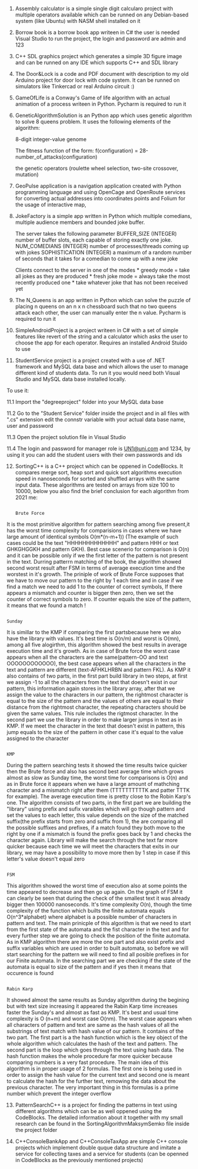 1. Assembly calculator is a simple single digit calcularo project with multiple operators available which can be runned on any Debian-based system (like Ubuntu) with NASM shell installed on it 

2. Borrow book is a borrow book app writeen in C# the user is needed Visual Studio to run the project, the login and password are admin and 123

3. C++ SDL graphics project which generates a simple 3D figure image and can be runned on any IDE which supports C++ and SDL library

4. The Door&Lock is a code and PDF document with description to my old Arduino project for door lock with code system. It can be runned on simulators like Tinkercad or real Arduino circuit :)

5. GameOfLife is a Conway's Game of life algorithm with an actual animation of a process writeen in Python. Pycharm is required to run it

6. GeneticAlgorithmSolution is an Python app which uses genetic algorithm to solve 8 queens problem. It uses the following elements of the algorithm:

   8-digit integer-value genome

   The fitness function of the form: f(configuration) = 28-number_of_attacks(configuration)

   the genetic operators (roulette wheel selection, two-site crossover, mutation)


7. GeoPulse application is a navigation application created with Python programming language and using OpenCage and OpenRoute services for converting actual addresses into coordinates points and Folium for the usage of interactive map, 

8. JokeFactory is a simple app written in Python which multiple comedians, multiple audience members and bounded joke buffer.

	The server takes the following parameter
		BUFFER_SIZE  (INTEGER)  number of buffer slots, each capable of storing exactly one joke.
		NUM_COMEDIANS (INTEGER) number of processes/threads coming up with jokes
		SOPHISTICATION (INTEGER) a maximum of a random number of seconds that it takes for a comedian to come up with a new joke

	Clients connect to the server in one of the modes
		* greedy mode = take all jokes as they are produced
		* fresh joke mode = always take the most recently produced one
		* take whatever joke that has not been received yet 

9. The N_Queens is an app written in Python which can solve the puzzle of placing n queens on an n x n chessboard such that no two queens attack each other, the user can manually enter the n value. Pycharm is required to run it

10. SimpleAndroidProject is a project writeen in C# with a set of simple features like revert of the string and a calculator which asks the user to choose the app for each operator. Requires an installed Android Stuido to use

11. StudentService project is a project created with a use of .NET framework and MySQL data base and which allows the user to manage different kind of students data. To run it you would need both Visual Studio and MySQL data base installed locally. 

To use it: 

11.1 Import the "degreeproject" folder into your MySQL data base 

11.2 Go to the "Student Service" folder inside the project and in all files with ".cs" extension edit the connstr variable with your actual data base name, user and password

11.3 Open the project solution file in Visual Studio

11.4 The login and password for manager role is UN1@uni.com and 1234, by using it you can add the student users with their own passwords and ids

12. SortingC++ is a C++ project which can be oppened in CodeBlocks. It compares merge sort, heap sort and quick sort algorithms execution speed in nanoseconds for sorted and shuffled arrays with the same input data. These algorithms are tested on arrays from size 100 to 10000, below you also find the brief conclusion for each algorithm from 2021 me:

                                                                                    Brute Force 

It is the most primitive algorithm for pattern searching among five present,it has the worst time complexity for comparisions in cases where we have large amount of identical symbols O(m*(n-m+1)) (The example of such cases could be the text "HHHHHHHHHHHHH" and pattern HHH or text GHKGHGGKH and pattern GKH). Best case scenerio for comparison is O(n) and it can be possible only if we the first letter of the pattern is not present in the text. Durring patterrn matching of the book, the algorithm showed second worst result after FSM in terms of average execution time and the worstest in it's growth. The priniple of work of Brute Force supposes that we have to move our pattern to the right by 1 each time and in case if we find a match we need to add 1 to the counter of correct symbols, If there appears a mismatch and counter is bigger then zero, then we set the counter of correct symbols to zero. If counter equals the size of the pattern, it means that we found a match ! 


                                                                                      Sunday

It is simillar to the KMP if comparing the first partsbecause here we also have the library with values. It's best time is O(n/m) and worst is O(mn), among all five alogirthm, this algorithm showed the best results in average execution time and it's growth. As in case of Brute force the worst case appears when all the characters are the same(pattern-OO and text OOOOOOOOOOOO), the best case appears when all the characters in the text and pattern are different (text-AFHKLHRBN and pattern FKL). As KMP it also contains of two parts, in the first part build library in two steps, at first we assign -1 to all the characters from the text that doesn't exist in our pattern, this information again stores in the library array, after that we assign the value to the characters in our pattern, the rightmost character is equal to the size of the pattern and the values of others are equal to their distance from the rightmost character, the repeating characters should be given the same values. This rule includes the rigtmost character. In the second part we use the library in order to make larger jumps in text as in KMP. If we meet the character in the text that doesn't exist in pattern, this jump equals to the size of the pattern in other case it's equal to the value assigned to the character 


                                                                                       KMP

During the pattern searching tests it showed the time results twice quicker then the Brute force and also has second best average time which grows almost as slow as Sunday time, the worst time for comparisons is O(n) and as in Brute force it appears when we have a large amount of mathching character and a mismatch right after them  (TTTTTTTTTTK and patter TTTK for example). The average execution time is pretty close to the Robin Karp's one. The algorithm consists of two parts, in the first part we are building the "library" using prefix and sufix varaibles which will go though pattern and set the values to each letter, this value depends on the size of the matched suffix(the prefix starts from zero and suffix from 1), the are comparing all the possible suffixes and prefixes, if a match found they both move to the right by one if a mismatch is found the prefix goes back by 1 and checks the character again. Library will make the search through the text far more quicker because each time we will meet the characters that exits in our library, we may have a possibility to move more then by 1 step in case if this letter's value doesn't equal zero 

                           
                                                                                        FSM 

This algorithm showed the worst time of execution also at some points the time appeared to decrease and then go up again. On the graph of FSM it can clearly be seen that during the check of the smallest text it was already bigger then 100000 nanoseconds. It's time complexity O(n), though the time complexity of the function which builts the finite automata equals O(n^3*alphabet) where alphabet is a possible number of characters in pattern and text. The main prinicple of this algorithm is that we need to start from the first state of the automata and the fist character in the text and for every further step we are going to check the position of the finite automata. As in KMP algorithm there are more the one part and also exist prefix and suffix variables which are used in order to built automata, so before we will start searching for the pattern we will need to find all posible prefixes in for our Finite automata. In the searching part we are checking if the state of the automata is equal to size of the pattern and if yes then it means that occurence is found


                                                                                     Rabin Karp
It showed almost the same results as Sunday algorithm during the begining but with text size increasing it appeared the Rabin Karp time increases faster the Sunday's and almost as fast as KMP. It's best and usual time complexity is O (n+m) and worst case O(nm). The worst case appears when all characters of pattern and text are same as the hash values of all the substrings of text match with hash value of our pattern. It contains of the two part. The first part is a  the hash function which is the key object of the whole algorithm which calculates the hash of the text and pattern. The second part is the loop which goes through the text using hash data. The hash function makes the whole procedure far more quicker because comparing numbers is a very fast procedure. The main idea of this algorithm is in proper usage of 2 formulas. The first one is being used in order to assign the hash value for the current text and second one is meant to calculate the hash for the further text, remowing the data about the previous character. The very important thing in this formulas is a prime number which prevent the integer overflow 


13. PatternSearchC++ is a project for finding the patterns in text using different algorithms which can be as well oppened using the CodeBlocks. The detailed information about it together with my small research can be found in the SortingAlgorithmMaksymSemko file inside the project folder

14. C++ConsoleBankApp and C++ConsoleTaxApp are simple C++ console projects which implement double quque data structure and imitate a service for collecting taxes and a service for students (can be openned in CodeBlocks as the previously mentioned projects)




 



                              
                              
